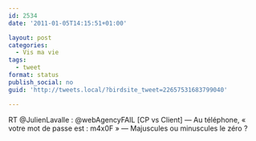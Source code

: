 ```yaml
---
id: 2534
date: '2011-01-05T14:15:51+01:00'

layout: post
categories:
  - Vis ma vie
tags:
  - tweet
format: status
publish_social: no
guid: 'http://tweets.local/?birdsite_tweet=22657531683799040'

---
```


RT @JulienLavalle : @webAgencyFAIL \[CP vs Client\] — Au téléphone, « votre mot de passe est : m4x0F » — Majuscules ou minuscules le zéro ?